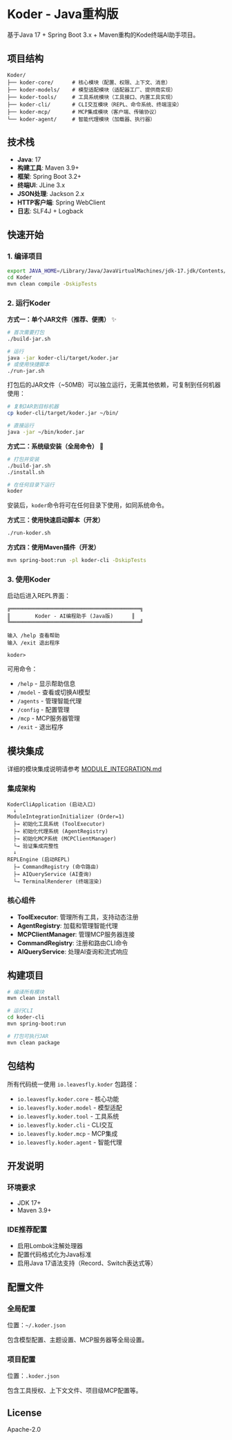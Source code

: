 # Koder - Java重构版

基于Java 17 + Spring Boot 3.x + Maven重构的Kode终端AI助手项目。

## 项目结构

```
Koder/
├── koder-core/      # 核心模块（配置、权限、上下文、消息）
├── koder-models/    # 模型适配模块（适配器工厂、提供商实现）
├── koder-tools/     # 工具系统模块（工具接口、内置工具实现）
├── koder-cli/       # CLI交互模块（REPL、命令系统、终端渲染）
├── koder-mcp/       # MCP集成模块（客户端、传输协议）
└── koder-agent/     # 智能代理模块（加载器、执行器）
```

## 技术栈

- **Java**: 17
- **构建工具**: Maven 3.9+
- **框架**: Spring Boot 3.2+
- **终端UI**: JLine 3.x
- **JSON处理**: Jackson 2.x
- **HTTP客户端**: Spring WebClient
- **日志**: SLF4J + Logback

## 快速开始

### 1. 编译项目

```bash
export JAVA_HOME=/Library/Java/JavaVirtualMachines/jdk-17.jdk/Contents/Home
cd Koder
mvn clean compile -DskipTests
```

### 2. 运行Koder

**方式一：单个JAR文件（推荐、便携）** ✨

```bash
# 首次需要打包
./build-jar.sh

# 运行
java -jar koder-cli/target/koder.jar
# 或使用快捷脚本
./run-jar.sh
```

打包后的JAR文件（~50MB）可以独立运行，无需其他依赖，可复制到任何机器使用：

```bash
# 复制JAR到目标机器
cp koder-cli/target/koder.jar ~/bin/

# 直接运行
java -jar ~/bin/koder.jar
```

**方式二：系统级安装（全局命令）** 🚀

```bash
# 打包并安装
./build-jar.sh
./install.sh

# 在任何目录下运行
koder
```

安装后，`koder`命令将可在任何目录下使用，如同系统命令。

**方式三：使用快速启动脚本（开发）**

```bash
./run-koder.sh
```

**方式四：使用Maven插件（开发）**

```bash
mvn spring-boot:run -pl koder-cli -DskipTests
```

### 3. 使用Koder

启动后进入REPL界面：

```
╔══════════════════════════════════════════╗
║        Koder - AI编程助手 (Java版)      ║
╚══════════════════════════════════════════╝

输入 /help 查看帮助
输入 /exit 退出程序

koder> 
```

可用命令：
- `/help` - 显示帮助信息
- `/model` - 查看或切换AI模型
- `/agents` - 管理智能代理
- `/config` - 配置管理
- `/mcp` - MCP服务器管理
- `/exit` - 退出程序

## 模块集成

详细的模块集成说明请参考 [MODULE_INTEGRATION.md](./MODULE_INTEGRATION.md)

### 集成架构

```
KoderCliApplication (启动入口)
  ↓
ModuleIntegrationInitializer (Order=1)
  ├→ 初始化工具系统 (ToolExecutor)
  ├→ 初始化代理系统 (AgentRegistry)
  ├→ 初始化MCP系统 (MCPClientManager)
  └→ 验证集成完整性
  ↓
REPLEngine (启动REPL)
  ├→ CommandRegistry (命令路由)
  ├→ AIQueryService (AI查询)
  └→ TerminalRenderer (终端渲染)
```

### 核心组件

- **ToolExecutor**: 管理所有工具，支持动态注册
- **AgentRegistry**: 加载和管理智能代理
- **MCPClientManager**: 管理MCP服务器连接
- **CommandRegistry**: 注册和路由CLI命令
- **AIQueryService**: 处理AI查询和流式响应

## 构建项目

```bash
# 编译所有模块
mvn clean install

# 运行CLI
cd koder-cli
mvn spring-boot:run

# 打包可执行JAR
mvn clean package
```

## 包结构

所有代码统一使用 `io.leavesfly.koder` 包路径：

- `io.leavesfly.koder.core` - 核心功能
- `io.leavesfly.koder.model` - 模型适配
- `io.leavesfly.koder.tool` - 工具系统
- `io.leavesfly.koder.cli` - CLI交互
- `io.leavesfly.koder.mcp` - MCP集成
- `io.leavesfly.koder.agent` - 智能代理

## 开发说明

### 环境要求

- JDK 17+
- Maven 3.9+

### IDE推荐配置

- 启用Lombok注解处理器
- 配置代码格式化为Java标准
- 启用Java 17语法支持（Record、Switch表达式等）

## 配置文件

### 全局配置

位置：`~/.koder.json`

包含模型配置、主题设置、MCP服务器等全局设置。

### 项目配置

位置：`.koder.json`

包含工具授权、上下文文件、项目级MCP配置等。

## License

Apache-2.0
